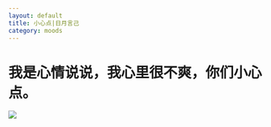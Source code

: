 ```yaml
---
layout: default
title: 小心点|日月言己
category: moods
---
```



# 我是心情说说，我心里很不爽，你们小心点。

![](../assets/simage/ps005.jpg)